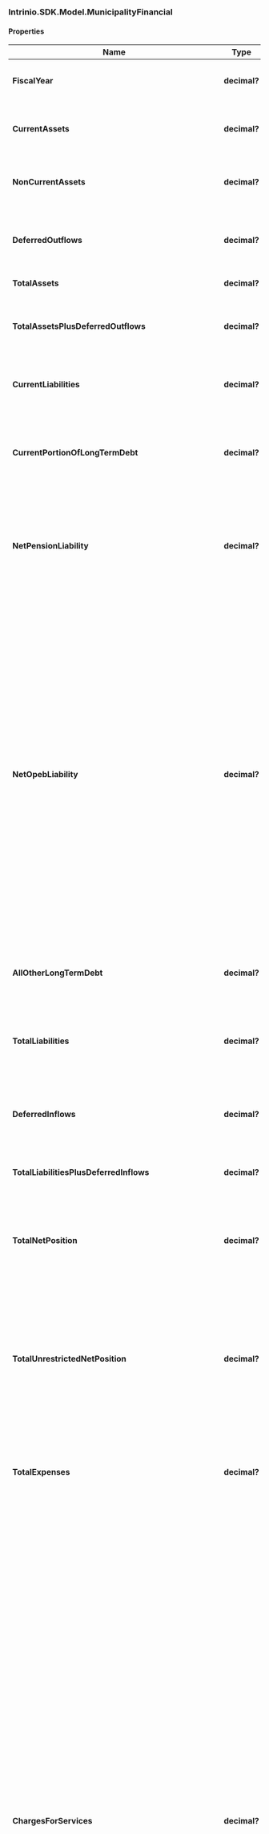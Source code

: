 ### Intrinio.SDK.Model.MunicipalityFinancial
#### Properties

Name | Type | Description | Notes
------------ | ------------- | ------------- | -------------
**FiscalYear** | **decimal?** | The fiscal year from which the financial data came from | [optional] 
**CurrentAssets** | **decimal?** | Government-wide holdings that can be liquidated on short notice | [optional] 
**NonCurrentAssets** | **decimal?** | Government-wide holdings not intended for near-term liquidation | [optional] 
**DeferredOutflows** | **decimal?** | Government-wide consumptions of net position applicable to a future year | [optional] 
**TotalAssets** | **decimal?** | Government-wide holdings | [optional] 
**TotalAssetsPlusDeferredOutflows** | **decimal?** | Sum of government-wide total assets and deferred outflows of resources | [optional] 
**CurrentLiabilities** | **decimal?** | Government-wide liabilities that typically become due within one year | [optional] 
**CurrentPortionOfLongTermDebt** | **decimal?** | Government-wide portion of long term obligations, such as bond and loan debt coming due within the next year | [optional] 
**NetPensionLiability** | **decimal?** | Government-wide liability for employee pensions net of the fiduciary net position of pension plans in which the government has an interest | [optional] 
**NetOpebLiability** | **decimal?** | Government-wide liability for other postemployment benefits (OPEB). These are benefits (such as death benefits, life insurance, disability, and long-term care) that are paid in the period after employment and that are provided separately from a pension plan, as well as healthcare benefits paid in the period after employment, regardless of the manner in which they are provided. OPEB does not include termination benefits or termination payments for sick leave. Liability is reported net of any OPEB assets the government may control. | [optional] 
**AllOtherLongTermDebt** | **decimal?** | Government-wide liabilities not elsewhere classified | [optional] 
**TotalLiabilities** | **decimal?** | The sum of the Municipality&#39;s all other long term debt, net open liability, net pension liability, and current portion of long term debt | [optional] 
**DeferredInflows** | **decimal?** | Government-wide acquisitions of net position applicable to a future year | [optional] 
**TotalLiabilitiesPlusDeferredInflows** | **decimal?** | Sum of government-wide liabilities and deferred inflows of resources | [optional] 
**TotalNetPosition** | **decimal?** | Government-wide assets and deferred outflows less government-wide liabilities and deferred inflows | [optional] 
**TotalUnrestrictedNetPosition** | **decimal?** | Net amount of government-wide assets, deferred outflows of resources, liabilities, and deferred inflows of resources that are not included in the determination of net investment in capital assets or the restricted components of net position | [optional] 
**TotalExpenses** | **decimal?** | Decreases in net position that occurred during the past year, government-wide | [optional] 
**ChargesForServices** | **decimal?** | Charges for services is the term used for a broad category of program revenues that arise from charges to customers, applicants, or others who purchase, use, or directly benefit from the goods, services, or privileges provided, or are otherwise directly affected by the services. Revenues in this category include fees charged for specific services, such as water use or garbage collection; licenses and permits, such as dog licenses, liquor licenses, and building permits; operating special assessments, such as for street cleaning or special street lighting; and any other amounts charged to service recipients. Fines and forfeitures are also included in this category because they result from direct charges to those who are otherwise directly affected by a program or service, even though they receive no benefit. Payments from other governments for goods or services should be reported in this category. | [optional] 
**OperatingGrantsAndContributions** | **decimal?** | Program-specific grants and contributions - includes revenues arising from mandatory and voluntary nonexchange transactions with other governments, organizations, or individuals that are restricted for use in a particular program. Some grants and contributions consist of capital assets or resources that are restricted for capital purposes—to purchase, construct, or renovate capital assets associated with a specific program. These should be reported separately from grants and contributions that may be used either for operating expenses or for capital expenditures of the program at the discretion of the reporting government. These categories of program revenue are specifically attributable to a program and reduce the net expense of that program to the reporting government. For example, a state may provide an operating grant to a county sheriff&#39;s department for a drug-awareness-and-enforcement program. | [optional] 
**CapitalGrantsAndContributions** | **decimal?** | Program-specific grants and contributions - includes revenues arising from mandatory and voluntary nonexchange transactions with other governments, organizations, or individuals that are restricted for use in a particular program. Some grants and contributions consist of capital assets or resources that are restricted for capital purposes—to purchase, construct, or renovate capital assets associated with a specific program. These should be reported separately from grants and contributions that may be used either for operating expenses or for capital expenditures of the program at the discretion of the reporting government. These categories of program revenue are specifically attributable to a program and reduce the net expense of that program to the reporting government. For example, a state may provide a capital grant to finance construction of a new jail. | [optional] 
**GeneralRevenues** | **decimal?** | All revenues are general revenues unless they are required to be reported as program revenues. All taxes, even those that are levied for a specific purpose, are general revenues and should be reported by type of tax—for example, sales tax, property tax, franchise tax, income tax. All other nontax revenues (including interest, grants, and contributions) that do not meet the criteria to be reported as program revenues should also be reported as general revenues. General revenues should be reported after total net expense of the government&#39;s functions. | [optional] 
**OtherRevenues** | **decimal?** | Government-wide revenues not elsewhere classified | [optional] 
**TotalRevenues** | **decimal?** | Increases in net position that occurred during the past year, government-wide | [optional] 
**ChangeInNetAssets** | **decimal?** | Difference between the government&#39;s net position at the end of the fiscal year and the government&#39;s net position at the beginning of the fiscal year | [optional] 
**NonSpendableGeneralFundBalance** | **decimal?** | The portion of general fund balance classified as nonspendable. The nonspendable fund balance classification includes amounts that cannot be spent because they are either (a) not in spendable form or (b) legally or contractually required to be maintained intact. The “not in spendable form” criterion includes items that are not expected to be converted to cash, for example, inventories and prepaid amounts. It also includes the long-term amount of loans and notes receivable, as well as property acquired for resale. However, if the use of the proceeds from the collection of those receivables or from the sale of those properties is restricted, committed, or assigned, then they should be included in the appropriate fund balance classification (restricted, committed, or assigned), rather than nonspendable fund balance. The corpus (or principal) of a permanent fund is an example of an amount that is legally or contractually required to be maintained intact. | [optional] 
**RestrictedGeneralFundBalance** | **decimal?** | The portion of general fund balance classified as restricted. Fund balance should be reported as restricted when constraints placed on the use of resources are either (a) Externally imposed by creditors (such as through debt covenants), grantors, contributors, or laws or regulations of other governments or (b) Imposed by law through constitutional provisions or enabling legislation. | [optional] 
**CommittedGeneralFundBalance** | **decimal?** | The portion of general fund balance classified as committed. Amounts that can only be used for specific purposes pursuant to constraints imposed by formal action of the government’s highest level of decision-making authority should be reported as committed fund balance. Those committed amounts cannot be used for any other purpose unless the government removes or changes the specified use by taking the same type of action (for example, legislation, resolution, ordinance) it employed to previously commit those amounts. The authorization specifying the purposes for which amounts can be used should have the consent of both the legislative and executive branches of the government, if applicable. Committed fund balance also should incorporate contractual obligations to the extent that existing resources in the fund have been specifically committed for use in satisfying those contractual requirements. | [optional] 
**UnassignedGeneralFundBalance** | **decimal?** | The portion of general fund balance classified as unassigned. Unassigned fund balance is the residual classification for the general fund. This classification represents fund balance that has not been assigned to other funds and that has not been restricted, committed, or assigned to specific purposes within the general fund. The general fund should be the only fund that reports a positive unassigned fund balance amount. In other governmental funds, if expenditures incurred for specific purposes exceeded the amounts restricted, committed, or assigned to those purposes, it may be necessary to report a negative unassigned fund balance. | [optional] 
**AssignedGeneralFundBalance** | **decimal?** | The portion of general fund balance classified as assigned. Amounts that are constrained by the government’s intent to be used for specific purposes, but are neither restricted nor committed, should be reported as assigned fund balance, except for stabilization arrangements.. Intent should be expressed by (a) the governing body itself or (b) a body (a budget or finance committee, for example) or official to which the governing body has delegated the authority to assign amounts to be used for specific purposes. | [optional] 
**TotalGeneralFundBalance** | **decimal?** | General fund balance in all classifications. Fund balance is the difference between governmental fund assets and deferred outflows of resources, and liabilities and deferred inflows of resources. It is sometimes referred to as fund equity. The general fund is used to account for and report all financial resources not accounted for and reported in another governmental fund. | [optional] 
**NonSpendableGovernmentalFundBalance** | **decimal?** | For all governmental funds, the aggregate of fund balances that are classified as nonspendable. The nonspendable fund balance classification includes amounts that cannot be spent because they are either (a) not in spendable form or (b) legally or contractually required to be maintained intact. The “not in spendable form” criterion includes items that are not expected to be converted to cash, for example, inventories and prepaid amounts. It also includes the long-term amount of loans and notes receivable, as well as property acquired for resale. However, if the use of the proceeds from the collection of those receivables or from the sale of those properties is restricted, committed, or assigned, then they should be included in the appropriate fund balance classification (restricted, committed, or assigned), rather than nonspendable fund balance. | [optional] 
**RestrictedGovernmentalFundBalance** | **decimal?** | For all governmental funds, the aggregate of fund balances that are classified as restricted. Fund balance should be reported as restricted when constraints placed on the use of resources are either (a) Externally imposed by creditors (such as through debt covenants), grantors, contributors, or laws or regulations of other governments; or (b) Imposed by law through constitutional provisions or enabling legislation. | [optional] 
**CommittedGovernmentalFundBalance** | **decimal?** | For all governmental funds, the aggregate of fund balances that are classified as committed. Amounts that can only be used for specific purposes pursuant to constraints imposed by formal action of the government’s highest level of decision-making authority should be reported as committed fund balance. Those committed amounts cannot be used for any other purpose unless the government removes or changes the specified use by taking the same type of action (for example, legislation, resolution, ordinance) it employed to previously commit those amounts. The authorization specifying the purposes for which amounts can be used should have the consent of both the legislative and executive branches of the government, if applicable. Committed fund balance also should incorporate contractual obligations to the extent that existing resources in the fund have been specifically committed for use in satisfying those contractual requirements. | [optional] 
**UnassignedGovernmentalFundBalance** | **decimal?** | For all governmental funds, the aggregate of fund balances that are classified as unassigned. Unassigned fund balance is the residual classification for the general fund. This classification represents fund balance that has not been assigned to other funds and that has not been restricted, committed, or assigned to specific purposes within the general fund. The general fund should be the only fund that reports a positive unassigned fund balance amount. In other governmental funds, if expenditures incurred for specific purposes exceeded the amounts restricted, committed, or assigned to those purposes, it may be necessary to report a negative unassigned fund balance. | [optional] 
**AssignedGovernmentalFundBalance** | **decimal?** | For all governmental funds, the aggregate of fund balances that are classified as assigned. Amounts that are constrained by the government’s intent to be used for specific purposes, but are neither restricted nor committed, should be reported as assigned fund balance, except for stabilization arrangements.. Intent should be expressed by (a) the governing body itself or (b) a body (a budget or finance committee, for example) or official to which the governing body has delegated the authority to assign amounts to be used for specific purposes. | [optional] 
**TotalGovernmentalFundBalance** | **decimal?** | For all governmental funds, the aggregate of all fund balances in any classification. Fund balance is the difference between governmental fund assets and deferred outflows of resources, and liabilities and deferred inflows of resources. It is sometimes referred to as fund equity. Governmental funds are used to account for general government activities that are financed primarily through taxes, intergovernmental revenues, and other nonexchange revenues. | [optional] 
**GeneralFundRevenues** | **decimal?** | Increases in financial resources attributable to the general fund. The general fund is used to account for and report all financial resources not accounted for and reported in another governmental fund. | [optional] 
**GeneralFundExpenditures** | **decimal?** | Decreases in financial resources attributable to the general fund. The general fund is used to account for and report all financial resources not accounted for and reported in another governmental fund. | [optional] 
**GeneralFundRevenuesOverUnderExpenditure** | **decimal?** | Difference between general fund revenues and expenditures.  If positive, this amount is called a surplus.  If negative, it represents a deficit. The general fund is used to account for and report all financial resources not accounted for and reported in another governmental fund. | [optional] 
**GovernmentalFundRevenues** | **decimal?** | Increases in financial resources attributable to any governmental fund. Governmental funds are used to account for general government activities that are financed primarily through taxes, intergovernmental revenues, and other nonexchange revenues. | [optional] 
**GovernmentalFundExpenditures** | **decimal?** | Decreases in financial resources attributable to any governmental fund. Governmental funds are used to account for general government activities that are financed primarily through taxes, intergovernmental revenues, and other nonexchange revenues. | [optional] 
**GovernmentalFundRevenuesOverUnderExpenditure** | **decimal?** | Difference between revenues and expenditures attributable to all governmental funds.  If positive, this amount is called a surplus.  If negative, it represents a deficit. Governmental funds are used to account for general government activities that are financed primarily through taxes, intergovernmental revenues, and other nonexchange revenues. | [optional] 

